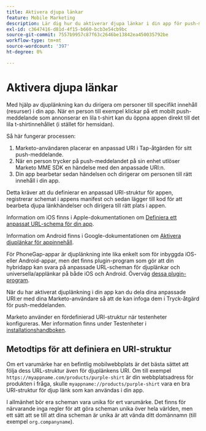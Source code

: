 ```yaml
---
title: Aktivera djupa länkar
feature: Mobile Marketing
description: Lär dig hur du aktiverar djupa länkar i din app för push-meddelanden från Marketo med anpassade URI-scheman, med hjälp av guiderna för iOS, Android och PhoneGap samt bästa praxis.
exl-id: c3647416-d81d-4f15-b660-bcb3e54cb9bc
source-git-commit: 7557b9957c87f63c2646be13842ea450035792be
workflow-type: tm+mt
source-wordcount: '397'
ht-degree: 0%

---
```


# Aktivera djupa länkar

Med hjälp av djuplänkning kan du dirigera om personer till specifikt innehåll (resurser) i din app. När en person till exempel klickar på ett mobilt push-meddelande som annonserar en lila t-shirt kan du öppna appen direkt till det lila t-shirtinnehållet (i stället för hemsidan).

Så här fungerar processen:

1. Marketo-användaren placerar en anpassad URI i Tap-åtgärden för sitt push-meddelande.
1. När en person trycker på push-meddelandet på sin enhet utlöser Marketo MME SDK en händelse med den anpassade URI:n.
1. Din app bearbetar sedan händelsen och dirigerar om personen till rätt innehåll i din app.

Detta kräver att du definierar en anpassad URI-struktur för appen, registrerar schemat i appens manifest och sedan lägger till kod för att bearbeta djupa länkhändelser och dirigera till rätt plats i appen.

Information om iOS finns i Apple-dokumentationen om [Definiera ett anpassat URL-schema för din app](https://developer.apple.com/documentation/xcode/defining-a-custom-url-scheme-for-your-app).

Information om Android finns i Google-dokumentationen om [Aktivera djuplänkar för appinnehåll](https://developer.android.com/training/app-links/deep-linking).

För PhoneGap-appar är djuplänkning inte lika enkelt som för inbyggda iOS- eller Android-appar, men det finns plugin-program som gör att din hybridapp kan svara på anpassade URL-scheman för djuplänkar och universella/applänkar på både iOS och Android. Överväg [dessa plugin-program](https://cordova.apache.org/plugins/?q=deeplink).

När du har aktiverat djuplänkning i din app kan du dela dina anpassade URI:er med dina Marketo-användare så att de kan infoga dem i Tryck-åtgärd för push-meddelanden.

Marketo använder en fördefinierad URI-struktur när testenheter konfigureras. Mer information finns under Testenheter i [installationshandboken](installation.md).

## Metodtips för att definiera en URI-struktur

Om ert varumärke har en befintlig mobilwebbplats är det bästa sättet att följa dess URL-struktur även för djuplänkens URI. Om till exempel `https://myappname.com/products/purple-shirt` är din webbplatsadress för produkten i fråga, skulle `myappname://products/purple-shirt` vara en bra URI-struktur för djup länk som kan användas i din app.

I allmänhet bör era scheman vara unika för ert varumärke. Det finns för närvarande inga regler för att göra scheman unika över hela världen, men ett sätt att se till att dina scheman är unika är att vända ditt domännamn (till exempel `org.companyname`).
